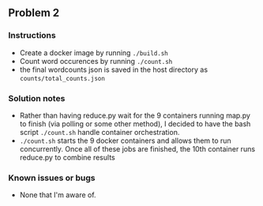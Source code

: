 ## Problem 2
### Instructions
* Create a docker image by running ```./build.sh```
* Count word occurences by running ```./count.sh```
* the final wordcounts json is saved in the host directory as ```counts/total_counts.json```
 
### Solution notes
* Rather than having reduce.py wait for the 9 containers running map.py to finish
(via polling or some other method), I decided to have the bash script ```./count.sh``` 
handle container orchestration. 
* ```./count.sh``` starts the 9 docker containers and allows them to run concurrently. Once 
all of these jobs are finished, the 10th container runs reduce.py to combine results

### Known issues or bugs
* None that I'm aware of. 